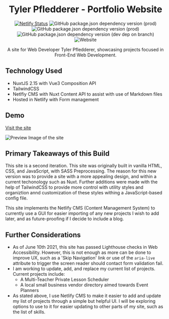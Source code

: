 <h1 align="center">Tyler Pfledderer - Portfolio Website</h1>

<div align="center">

[![Netlify Status](https://img.shields.io/netlify/8b1cd9ce-b189-42a2-8863-fbfea0b6d918?color=%2300AD9F&style=for-the-badge)](https://app.netlify.com/sites/tylerpweb-nuxt/deploys)
![GitHub package.json dependency version (prod)](https://img.shields.io/github/package-json/dependency-version/tylerapfledderer/tylerp-nuxt/nuxt?color=41b883&style=for-the-badge)
![GitHub package.json dependency version (prod)](https://img.shields.io/github/package-json/dependency-version/tylerapfledderer/tylerp-nuxt/@nuxtjs/pwa?style=for-the-badge)
![GitHub package.json dependency version (dev dep on branch)](https://img.shields.io/github/package-json/dependency-version/tylerapfledderer/tylerp-nuxt/dev/tailwindcss/main?color=00b4b6&style=for-the-badge)
![Website](https://img.shields.io/website?down_message=offline&style=for-the-badge&up_message=online&url=https%3A%2F%2Ftylerpweb-nuxt.netlify.app)

</div>
<p align="center">A site for Web Developer Tyler Pfledderer, showcasing projects focused in Front-End Web Development.</p>

## Technology Used

- NuxtJS 2.15 with Vue3 Composition API
- TailwindCSS
- Netlfiy CMS with Nuxt Content API to assist with use of Markdown files
- Hosted in Netlify with Form management

## Demo

<a href='https://tylerpweb-nuxt.netlify.app'>Visit the site</a>

![Preview Image of the site](https://user-images.githubusercontent.com/65234762/121609268-863fed00-ca21-11eb-8d9d-f9b404e863e4.png)

## Primary Takeaways of this Build

This site is a second iteration. This site was originally built in vanilla HTML, CSS, and JavaScript, with SASS Preprocessing. The reason for this new version was to provide a site with a more appealing design, and within a current techonology such as Nuxt. Further additions were made with the help of TailwindCSS to provide more control with utility styles and organiztion annd customization of these styles withing a JavaScript-based config file.

This site implements the Netlify CMS (Content Management System) to currently use a GUI for easier importing of any new projects I wish to add later, and as future-proofing if I decide to include a blog.

## Further Considerations

- As of June 10th 2021, this site has passed Lighthouse checks in Web Accessibility. However, this is not enough as more can be done to improve UX, such as a 'Skip Navigation' link or use of the `aria-live` attribute to trigger the screen reader should contact form validation fail.
- I am working to update, add, and replace my current list of projects. Current projects include: 
  - A Multi-Teacher Private Lesson Scheduler
  - A local small business vendor directory aimed towards Event Planners
- As stated above, I use Netlify CMS to make it easier to add and update my list of projects through a simple but helpful UI. I will be exploring options to use to it for easier updating to other parts of my site, such as the list of skills.
